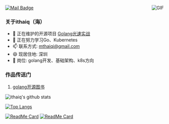 [![Mail Badge](https://img.shields.io/badge/-mthaiqi@gmail.com-c14438?style=flat-square&logo=Gmail&logoColor=white&link=mailto:mthaiqi@gmail.com)](mailto:zq2599@gmail.com)
<img align="right" alt="GIF" src="https://raw.githubusercontent.com/haoruilee/haoruilee/master/pic/pusheencode.gif" />
### 关于ithaiq（海）

- 🔭 正在维护的开源项目 [Golang光速实战](https://ithaiq.gitbook.io/golang/)
- 🌱 正在努力学习Go、Kubernetes
- 📫 联系方式: mthaiqi@gmail.com
- 😄 现居住地: 深圳
- 👯 岗位: golang开发、基础架构、k8s方向



### 作品传送门
1. [golang开源图书](https://ithaiq.gitbook.io/golang/)



![ithaiq's github stats](https://github-readme-stats.vercel.app/api?username=ithaiq&show_icons=true&theme=dracula)

[![Top Langs](https://github-readme-stats.vercel.app/api/top-langs/?username=ithaiq&layout=compact&hide=HTML)](https://github.com/ithaiq/go-gitbook)

[![ReadMe Card](https://github-readme-stats.vercel.app/api/pin/?username=ithaiq&repo=go-gitbook)](https://github.com/ithaiq/go-gitbook)
[![ReadMe Card](https://github-readme-stats.vercel.app/api/pin/?username=ithaiq&repo=practice-go)](https://github.com/ithaiq/practice-go)


